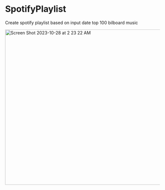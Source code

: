 # SpotifyPlaylist
 Create spotify playlist based on input date top 100 bilboard music

 

<img width="506" alt="Screen Shot 2023-10-28 at 2 23 22 AM" src="https://github.com/AymirAydinli/SpotifyPlaylist/assets/22778361/c164f768-c6fa-4c6f-b403-d7ce1bd70869">
